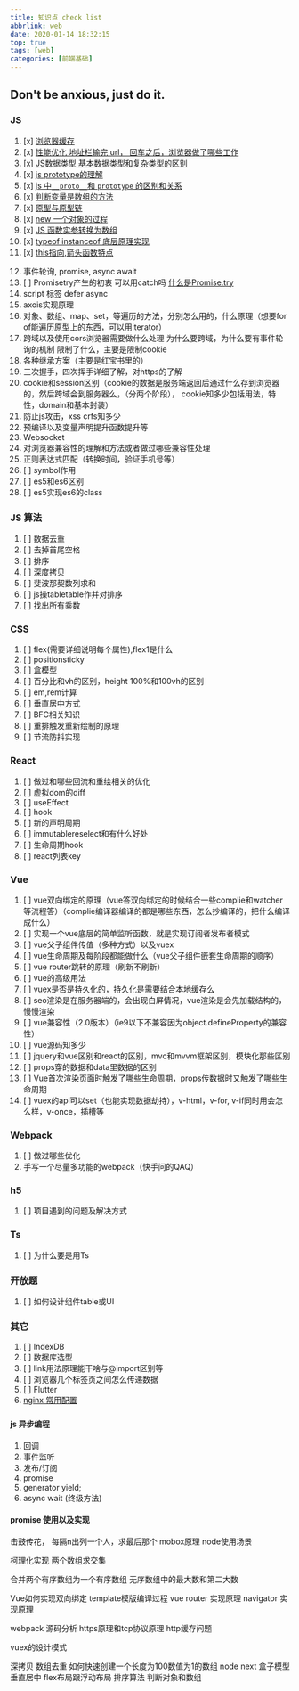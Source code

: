 ```yaml
---
title: 知识点 check list
abbrlink: web
date: 2020-01-14 18:32:15
top: true
tags: [web]
categories: [前端基础]
---
```


## Don't be anxious, just do it.
<!--  -->
<!-- more -->

### JS

1. [x] [浏览器缓存](/cache.html)
2. [x] [性能优化 地址栏输完 url， 回车之后，浏览器做了哪些工作](/3152193188.html)
3. [x] [JS数据类型 基本数据类型和复杂类型的区别](/1405041715.html)
4. [x] [js prototype的理解](/prototype.html)
5. [x] [js 中`__proto__`和 `prototype` 的区别和关系](/proto.html)
6. [x] [判断变量是数组的方法](/isArray.html)
7. [x] [原型与原型链](/1015335320.html)
8. [x] [new 一个对象的过程](/3315289936.html)
9. [x] [JS 函数实参转换为数组](/1882318475.html)
10. [x] [typeof instanceof 底层原理实现](/3369490582.html)
11. [x] [this指向,箭头函数特点](/3915840815.html)
<!-- 12. [ ] call apply bind 的区别 bind方法的实现 -->
12. 事件轮询, promise, async await
5. [ ] Promisetry产生的初衷 可以用catch吗 [什么是Promise.try](https://segmentfault.com/a/1190000018586947)
13. script 标签 defer async
14. axois实现原理
15. 对象、数组、map、set，等遍历的方法，分别怎么用的，什么原理（想要for of能遍历原型上的东西，可以用iterator）
16. 跨域以及使用cors浏览器需要做什么处理  为什么要跨域，为什么要有事件轮询的机制  限制了什么，主要是限制cookie
17. 各种继承方案（主要是红宝书里的）
18. 三次握手，四次挥手详细了解，对https的了解
19. cookie和session区别（cookie的数据是服务端返回后通过什么存到浏览器的，然后跨域会到服务器么，（分两个阶段）， cookie知多少包括用法，特性，domain和基本封装）
20. 防止js攻击，xss crfs知多少
21. 预编译以及变量声明提升函数提升等
22. Websocket
23. 对浏览器兼容性的理解和方法或者做过哪些兼容性处理
24. 正则表达式匹配（转换时间，验证手机号等）
3. [ ] symbol作用
9. [ ] es5和es6区别
10. [ ] es5实现es6的class

### JS 算法

1. [ ] 数据去重
2. [ ] 去掉首尾空格
3. [ ] 排序
4. [ ] 深度拷贝
5. [ ] 斐波那契数列求和
6. [ ] js操tabletable作并对排序
7. [ ] 找出所有乘数

### CSS

1. [ ] flex(需要详细说明每个属性),flex1是什么
2. [ ] positionsticky
3. [ ] 盒模型
4. [ ] 百分比和vh的区别，height 100%和100vh的区别
5. [ ] em,rem计算
6. [ ] 垂直居中方式
7. [ ] BFC相关知识
8. [ ] 重排触发重新绘制的原理
9. [ ] 节流防抖实现

### React

1. [ ] 做过和哪些回流和重绘相关的优化
2. [ ] 虚拟dom的diff
3. [ ] useEffect
4. [ ] hook
5. [ ] 新的声明周期
6. [ ] immutablereselect和有什么好处
7. [ ] 生命周期hook
8. [ ] react列表key


### Vue
1. [ ] vue双向绑定的原理（vue答双向绑定的时候结合一些complie和watcher等流程答）（complie编译器编译的都是哪些东西，怎么抄编译的，把什么编译成什么）
2. [ ] 实现一个vue底层的简单监听函数，就是实现订阅者发布者模式
3. [ ] vue父子组件传值（多种方式）以及vuex
4. [ ] vue生命周期及每阶段都能做什么（vue父子组件嵌套生命周期的顺序）
5. [ ] vue router跳转的原理（刷新不刷新）
6. [ ] vue的高级用法
7. [ ] vuex是否是持久化的，持久化是需要结合本地缓存么
8. [ ] seo渲染是在服务器端的，会出现白屏情况，vue渲染是会先加载结构的，慢慢渲染
9. [ ] vue兼容性（2.0版本）（ie9以下不兼容因为object.defineProperty的兼容性）
10. [ ] vue源码知多少
11. [ ] jquery和vue区别和react的区别，mvc和mvvm框架区别，模块化那些区别
12. [ ] props穿的数据和data里数据的区别
13. [ ] Vue首次渲染页面时触发了哪些生命周期，props传数据时又触发了哪些生命周期
14. [ ] vuex的api可以set（也能实现数据劫持），v-html，v-for, v-if同时用会怎么样，v-once，插槽等



### Webpack

1. [ ] 做过哪些优化
2. 手写一个尽量多功能的webpack（快手问的QAQ）

### h5
1. [ ] 项目遇到的问题及解决方式

### Ts
1. [ ] 为什么要是用Ts

### 开放题
1. [ ] 如何设计组件table或UI

### 其它
1. [ ] IndexDB
2. [ ] 数据库选型
3. [ ] link用法原理能干啥与@import区别等
4. [ ] 浏览器几个标签页之间怎么传递数据
5. [ ] Flutter
6. [nginx 常用配置](/1508208186.html)

### 

#### js 异步编程
1. 回调
2. 事件监听
4. 发布/订阅
3. promise
5. generator yield;
6. async wait (终级方法)


#### promise 使用以及实现

击鼓传花， 每隔n出列一个人，求最后那个
mobox原理
node使用场景

柯理化实现
两个数组求交集

合并两个有序数组为一个有序数组
无序数组中的最大数和第二大数

Vue如何实现双向绑定
template模版编译过程
vue router 实现原理
navigator 实现原理

webpack 源码分析
https原理和tcp协议原理
http缓存问题

vuex的设计模式

深拷贝
数组去重
如何快速创建一个长度为100数值为1的数组
node next
盒子模型
垂直居中
flex布局跟浮动布局
排序算法
判断对象和数组
